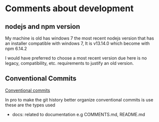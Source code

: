 # Comments about development

## nodejs and npm version

My machine is old has windows 7 the most recent nodejs version that has an installer compatible with windows 7, It is v13.14.0 which become with npm 6.14.2

I would have preferred to choose a most recent version due here is no legacy, compatibility, etc. requirements to justify an old version.

## Conventional Commits

[Conventional commits](https://www.conventionalcommits.org/en/v1.0.0/)

In pro to make the git history better organize conventional commits is use these are the types used

- docs: related to documentation e.g COMMENTS.md, README.md
